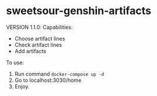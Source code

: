 # sweetsour-genshin-artifacts

VERSION 1.1.0:
Capabilities: 
* Choose artifact lines
* Check artifact lines
* Add artifacts

To use:
1. Run command ```docker-compose up -d```
2. Go to localhost:3030/home
3. Enjoy.
